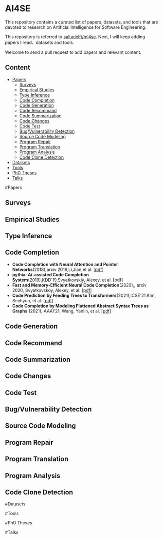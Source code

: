 # AI4SE

This repository contains a curated list of papers, datasets, and tools that are devoted to research on Artificial Intelligence for Software Engineering. 

This repository is referred to [saltudelft/ml4se](https://github.com/saltudelft/ml4se). Next, I will keep adding papers I read、datasets and tools. 

Welcome to send a pull request to add papers and relevant content.

## Content
- [Papers](#papers)
  - [Surveys](#surveys)
  - [Empirical Studies](#empirical-studies)
  - [Type Inference](#type-inference)
  - [Code Completion](#code-completion)
  - [Code Generation](#code-generation)
  - [Code Recommand](#code-recommand)
  - [Code Summarization](#code-summarization)
  - [Code Changes](#code-changes)
  - [Code Test](#code-test)
  - [Bug/Vulnerability Detection](#bugvulnerability-detection)
  - [Source Code Modeling](#source-code-modeling)
  - [Program Repair](#program-repair)
  - [Program Translation](#program-translation)
  - [Program Analysis](#program-analysis)
  - [Code Clone Detection](#code-clone-detection)
- [Datasets](#datasets) 
- [Tools](#tools)
- [PhD Theses](#phd-theses)
- [Talks](#talks)

#Papers
## Surveys
## Empirical Studies
## Type Inference
## Code Completion
- **Code Completion with Neural Attention and Pointer Networks**(2018),arxiv 2019,Li,Jian,et al. [[pdf]](https://arxiv.org/pdf/1711.09573)
- **pythia: Ai-assisted Code Completion System**(2019),KDD'19,Svyatkovskiy, Alexey, et al. [[pdf]](https://dl.acm.org/doi/pdf/10.1145/3292500.3330699)
- **Fast and Memory-Efficient Neural Code Completion**(2020),, arxiv 2020, Svyatkovskoy, Alexey, et al. [[pdf]](https://arxiv.org/pdf/2004.13651)
- **Code Prediction by Feeding Trees to Transformers**(2021),ICSE'21.Kim,
  Seohyun, et al. [[pdf]](https://arxiv.org/pdf/2003.13848)
- **Code Completion by Modeling Flattened Abstract Syntax Trees as Graphs** (2021), AAAI'21, Wang, Yanlin, et al. [[pdf]](https://www.aaai.org/AAAI21Papers/AAAI-1654.WangY.pdf)

## Code Generation
## Code Recommand
## Code Summarization
## Code Changes
## Code Test
## Bug/Vulnerability Detection
## Source Code Modeling
## Program Repair
## Program Translation
## Program Analysis
## Code Clone Detection

#Datasets

#Tools


#PhD Theses

#Talks
